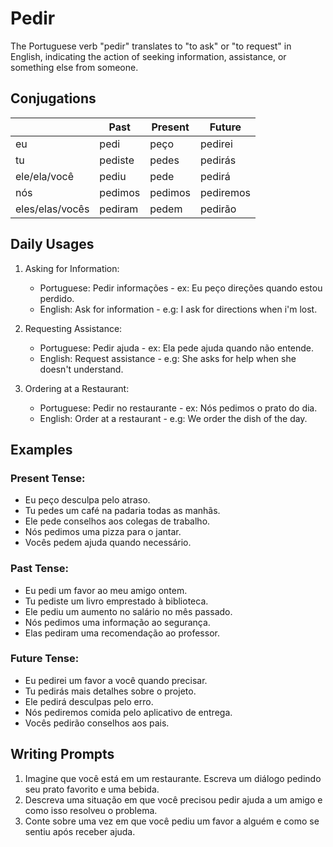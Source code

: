 # Pedir

The Portuguese verb "pedir" translates to "to ask" or "to request" in English, indicating the action of seeking information, assistance, or something else from someone.

## Conjugations

|                 | Past    | Present | Future    |
| --------------- | ------- | ------- | --------- |
| eu              | pedi    | peço    | pedirei   |
| tu              | pediste | pedes   | pedirás   |
| ele/ela/você    | pediu   | pede    | pedirá    |
| nós             | pedimos | pedimos | pediremos |
| eles/elas/vocês | pediram | pedem   | pedirão   |

## Daily Usages

1. Asking for Information:

   - Portuguese: Pedir informações - ex: Eu peço direções quando estou perdido.
   - English: Ask for information - e.g: I ask for directions when i'm lost.

2. Requesting Assistance:

   - Portuguese: Pedir ajuda - ex: Ela pede ajuda quando não entende.
   - English: Request assistance - e.g: She asks for help when she doesn't understand.

3. Ordering at a Restaurant:

   - Portuguese: Pedir no restaurante - ex: Nós pedimos o prato do dia.
   - English: Order at a restaurant - e.g: We order the dish of the day.

## Examples

### Present Tense:

- Eu peço desculpa pelo atraso.
- Tu pedes um café na padaria todas as manhãs.
- Ele pede conselhos aos colegas de trabalho.
- Nós pedimos uma pizza para o jantar.
- Vocês pedem ajuda quando necessário.

### Past Tense:

- Eu pedi um favor ao meu amigo ontem.
- Tu pediste um livro emprestado à biblioteca.
- Ele pediu um aumento no salário no mês passado.
- Nós pedimos uma informação ao segurança.
- Elas pediram uma recomendação ao professor.

### Future Tense:

- Eu pedirei um favor a você quando precisar.
- Tu pedirás mais detalhes sobre o projeto.
- Ele pedirá desculpas pelo erro.
- Nós pediremos comida pelo aplicativo de entrega.
- Vocês pedirão conselhos aos pais.

## Writing Prompts

1. Imagine que você está em um restaurante. Escreva um diálogo pedindo seu prato favorito e uma bebida.
2. Descreva uma situação em que você precisou pedir ajuda a um amigo e como isso resolveu o problema.
3. Conte sobre uma vez em que você pediu um favor a alguém e como se sentiu após receber ajuda.
